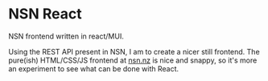 # NSN React
NSN frontend written in react/MUI.

Using the REST API present in NSN, I am to create a nicer still frontend. The pure(ish) HTML/CSS/JS frontend at [nsn.nz](https://nsn.nz) is nice and snappy,
so it's more an experiment to see what can be done with React.
